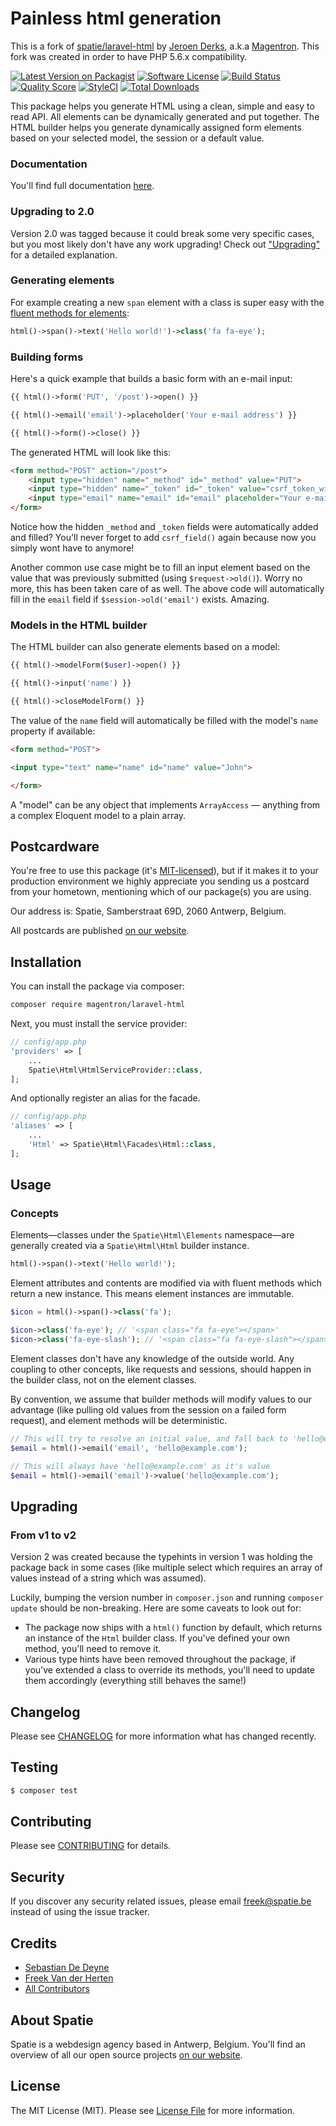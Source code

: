 # Painless html generation

This is a fork of [spatie/laravel-html](https://github.com/spatie/laravel-html)
by [Jeroen Derks](https://www.phpfreelancer.nl), a.k.a [Magentron](https://github.com/Magentron).
This fork was created in order to have PHP 5.6.x compatibility.

[![Latest Version on Packagist](https://img.shields.io/packagist/v/magentron/laravel-html.svg?style=flat-square)](https://packagist.org/packages/magentron/laravel-html)
[![Software License](https://img.shields.io/badge/license-MIT-brightgreen.svg?style=flat-square)](LICENSE.md)
[![Build Status](https://img.shields.io/travis/magentron/laravel-html/master.svg?style=flat-square)](https://travis-ci.org/magentron/laravel-html)
[![Quality Score](https://img.shields.io/scrutinizer/g/magentron/laravel-html.svg?style=flat-square)](https://scrutinizer-ci.com/g/magentron/laravel-html)
[![StyleCI](https://styleci.io/repos/134321051/shield?branch=master)](https://styleci.io/repos/134321051)
[![Total Downloads](https://img.shields.io/packagist/dt/magentron/laravel-html.svg?style=flat-square)](https://packagist.org/packages/magentron/laravel-html)

This package helps you generate HTML using a clean, simple and easy to read API. All elements can be dynamically generated and put together. The HTML builder helps you generate dynamically assigned form elements based on your selected model, the session or a default value.

### Documentation

You'll find full documentation [here](https://docs.spatie.be/laravel-html).

### Upgrading to 2.0

Version 2.0 was tagged because it could break some very specific cases, but you most likely don't have any work upgrading! Check out ["Upgrading"](#upgrading) for a detailed explanation.

### Generating elements

For example creating a new `span` element with a class is super easy with the [fluent methods for elements](https://docs.spatie.be/laravel-html/v1/general-usage/element-methods):

```php
html()->span()->text('Hello world!')->class('fa fa-eye');
```

### Building forms

Here's a quick example that builds a basic form with an e-mail input:

```php
{{ html()->form('PUT', '/post')->open() }}

{{ html()->email('email')->placeholder('Your e-mail address') }}

{{ html()->form()->close() }}
```

The generated HTML will look like this:

```html
<form method="POST" action="/post">
    <input type="hidden" name="_method" id="_method" value="PUT">
    <input type="hidden" name="_token" id="_token" value="csrf_token_will_be_here">
    <input type="email" name="email" id="email" placeholder="Your e-mail address">
</form>
```

Notice how the hidden `_method` and `_token` fields were automatically added and filled? You'll never forget to add `csrf_field()` again because now you simply wont have to anymore!

Another common use case might be to fill an input element based on the value that was previously submitted (using `$request->old()`). Worry no more, this has been taken care of as well. The above code will automatically fill in the `email` field if `$session->old('email')` exists. Amazing.

### Models in the HTML builder

The HTML builder can also generate elements based on a model:

```php
{{ html()->modelForm($user)->open() }}

{{ html()->input('name') }}

{{ html()->closeModelForm() }}
```

The value of the `name` field will automatically be filled with the model's `name` property if available:

```html
<form method="POST">

<input type="text" name="name" id="name" value="John">

</form>
```

A "model" can be any object that implements `ArrayAccess` — anything from a complex Eloquent model to a plain array.

## Postcardware

You're free to use this package (it's [MIT-licensed](LICENSE.md)), but if it makes it to your production environment we highly appreciate you sending us a postcard from your hometown, mentioning which of our package(s) you are using.

Our address is: Spatie, Samberstraat 69D, 2060 Antwerp, Belgium.

All postcards are published [on our website](https://spatie.be/en/opensource/postcards).

## Installation

You can install the package via composer:

``` bash
composer require magentron/laravel-html
```

Next, you must install the service provider:

```php
// config/app.php
'providers' => [
    ...
    Spatie\Html\HtmlServiceProvider::class,
];
```

And optionally register an alias for the facade.

```php
// config/app.php
'aliases' => [
    ...
    'Html' => Spatie\Html\Facades\Html::class,
];
```

## Usage

### Concepts

Elements—classes under the `Spatie\Html\Elements` namespace—are generally created via a `Spatie\Html\Html` builder instance.

```php
html()->span()->text('Hello world!');
```

Element attributes and contents are modified via with fluent methods which return a new instance. This means element instances are immutable.

```php
$icon = html()->span()->class('fa');

$icon->class('fa-eye'); // '<span class="fa fa-eye"></span>'
$icon->class('fa-eye-slash'); // '<span class="fa fa-eye-slash"></span>'
```

Element classes don't have any knowledge of the outside world. Any coupling to other concepts, like requests and sessions, should happen in the builder class, not on the element classes.

By convention, we assume that builder methods will modify values to our advantage (like pulling old values from the session on a failed form request), and element methods will be deterministic.

```php
// This will try to resolve an initial value, and fall back to 'hello@example.com'
$email = html()->email('email', 'hello@example.com');

// This will always have 'hello@example.com' as it's value
$email = html()->email('email')->value('hello@example.com');
```

## Upgrading

### From v1 to v2

Version 2 was created because the typehints in version 1 was holding the package back in some cases (like multiple select which requires an array of values instead of a string which was assumed).

Luckily, bumping the version number in `composer.json` and running `composer update` should be non-breaking. Here are some caveats to look out for:

- The package now ships with a `html()` function by default, which returns an instance of the `Html` builder class. If you've defined your own method, you'll need to remove it.
- Various type hints have been removed throughout the package, if you've extended a class to override its methods, you'll need to update them accordingly (everything still behaves the same!)

## Changelog

Please see [CHANGELOG](CHANGELOG.md) for more information what has changed recently.

## Testing

```bash
$ composer test
```

## Contributing

Please see [CONTRIBUTING](CONTRIBUTING.md) for details.

## Security

If you discover any security related issues, please email freek@spatie.be instead of using the issue tracker.

## Credits

- [Sebastian De Deyne](https://github.com/sebastiandedeyne)
- [Freek Van der Herten](https://github.com/freekmurze)
- [All Contributors](../../contributors)

## About Spatie
Spatie is a webdesign agency based in Antwerp, Belgium. You'll find an overview of all our open source projects [on our website](https://spatie.be/opensource).

## License

The MIT License (MIT). Please see [License File](LICENSE.md) for more information.
